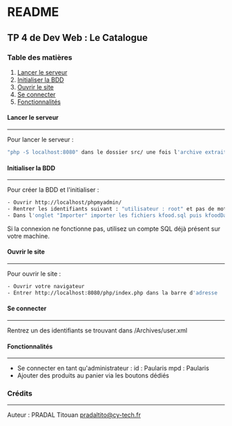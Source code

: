 # README
## TP 4 de Dev Web : Le Catalogue
### Table des matières
1. [Lancer le serveur](#initialiser-la-bdd)
2. [Initialiser la BDD](#ouvrir-le-site)
3. [Ouvrir le site](#ouvrir-le-site)
4. [Se connecter](#se-connecter)
5. [Fonctionnalités](#fonctionnalités)

#### Lancer le serveur
***
Pour lancer le serveur :
```sh   
"php -S localhost:8080" dans le dossier src/ une fois l'archive extraite
```

#### Initialiser la BDD
***
Pour créer la BDD et l'initialiser :
```sh
- Ouvrir http://localhost/phpmyadmin/
- Rentrer les identifiants suivant : "utilisateur : root" et pas de mot de passe
- Dans l'onglet "Importer" importer les fichiers kfood.sql puis kfoodData.sql
```

Si la connexion ne fonctionne pas, utilisez un compte SQL déjà présent sur votre machine.

#### Ouvrir le site
***
Pour ouvrir le site :
```sh
- Ouvrir votre navigateur 
- Entrer http://localhost:8080/php/index.php dans la barre d'adresse
```

#### Se connecter
***
Rentrez un des identifiants se trouvant dans /Archives/user.xml

#### Fonctionnalités
***
- Se connecter en tant qu'administrateur :
    id : Paularis
    mpd : Paularis
- Ajouter des produits au panier via les boutons dédiés

### Crédits
***
Auteur : PRADAL Titouan <pradaltito@cy-tech.fr>